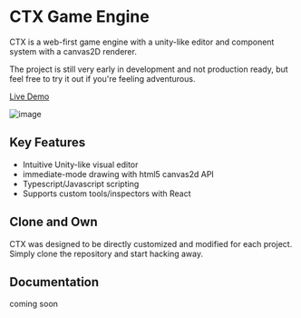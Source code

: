 # CTX Game Engine

CTX is a web-first game engine with a unity-like editor and component system with a canvas2D renderer.

The project is still very early in development and not production ready, but feel free to try it out if you're feeling adventurous.

[Live Demo](https://dockable.netlify.app)

![image](https://github.com/user-attachments/assets/10955340-f219-44b1-bc72-c8bd1c4d03c4)

## Key Features

- Intuitive Unity-like visual editor
- immediate-mode drawing with html5 canvas2d API
- Typescript/Javascript scripting
- Supports custom tools/inspectors with React

## Clone and Own

CTX was designed to be directly customized and modified for each project. Simply clone the repository and start hacking away.

## Documentation

coming soon
